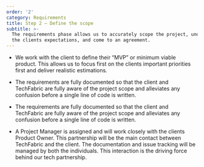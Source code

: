 ```yaml
---
order: '2'
category: Requirements
title: Step 2 – Define the scope
subtitle: >-
  The requirements phase allows us to accurately scope the project, understand
  the clients expectations, and come to an agreement.
---
```

* We work with the client to define their “MVP” or minimum viable product. This allows us to focus first on the clients important priorities first and deliver realistic estimations.

* The requirements are fully documented so that the client and TechFabric are fully aware of the project scope and alleviates any confusion before a single line of code is written.

* The requirements are fully documented so that the client and TechFabric are fully aware of the project scope and alleviates any confusion before a single line of code is written.

* A Project Manager is assigned and will work closely with the clients Product Owner. This partnership will be the main contact between TechFabric and the client. The documentation and issue tracking will be managed by both the individuals. This interaction is the driving force behind our tech partnership.
